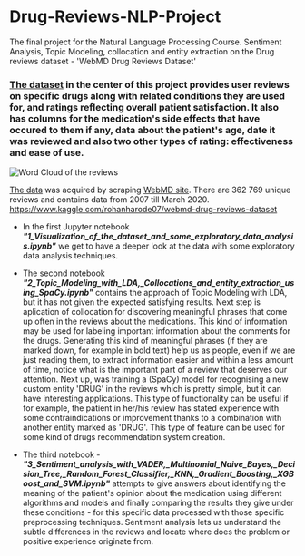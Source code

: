 # Drug-Reviews-NLP-Project
 The final project for the Natural Language Processing Course. Sentiment Analysis, Topic Modeling, collocation and entity extraction on the Drug reviews dataset - 'WebMD Drug Reviews Dataset'

### [The dataset](https://www.kaggle.com/rohanharode07/webmd-drug-reviews-dataset) in the center of this project provides user reviews on specific drugs along with related conditions they are used for, and ratings reflecting overall patient satisfaction. It also has columns for the medication's side effects that have occured to them if any, data about the patient's age, date it was reviewed and also two other types of rating: effectiveness and ease of use.
 ![Word Cloud of the reviews](https://scontent.fskp1-1.fna.fbcdn.net/v/t1.15752-9/103471440_937256416723689_6778015454068924338_n.png?_nc_cat=107&_nc_sid=b96e70&_nc_ohc=k5au7eE5kZ4AX85nkeJ&_nc_ht=scontent.fskp1-1.fna&oh=3673c408f265595046cda671afe394d5&oe=5F0753A1)

[The data](https://www.kaggle.com/rohanharode07/webmd-drug-reviews-dataset) was acquired by scraping [WebMD site](https://www.webmd.com/). There are 362 769 unique reviews and contains data from 2007 till March 2020.
https://www.kaggle.com/rohanharode07/webmd-drug-reviews-dataset

- In the first Jupyter notebook ***"1_Visualization_of_the_dataset_and_some_exploratory_data_analysis.ipynb"*** we get to have a deeper look at the data with some exploratory data analysis techniques.
- The second notebook ***"2_Topic_Modeling_with_LDA,_Collocations_and_entity_extraction_using_SpaCy.ipynb"***
contains the approach of Topic Modeling with LDA, but it has not given the expected satisfying results.
Next step is aplication of collocation for discovering meaningful phrases that come up often in the 
reviews about the medications. This kind of information may be used  for labeling important information 
about the comments for the drugs. Generating this kind of meaningful phrases (if they are marked down,
for example in bold text) help us as people, even if we are
just reading them, to extract information easier and within a less amount of time, notice what is the important
part of a review that deserves our attention.
Next up, was training a (SpaCy) model for recognising a new custom entity 'DRUG' in the reviews which is pretty simple, but it can have interesting applications.
This type of functionality can be useful if for example, the patient in her/his review has 
stated experience with some contraindications or improvement thanks to a combination with another 
entity marked as 'DRUG'. This type of feature can be used for some kind of drugs recommendation system creation.

- The third notebook - ***"3_Sentiment_analysis_with_VADER,_Multinomial_Naive_Bayes,_Decision_Tree,_Random_Forest_Classifier,_KNN,_Gradient_Boosting,_XGBoost_and_SVM.ipynb"*** attempts to give answers 
about identifying the meaning of the patient's opinion about the medication using different 
algorithms and models and finally comparing the results they give under these conditions - for this specific data processed with those specific preprocessing 
techniques. Sentiment analysis lets us understand the subtle differences in the reviews and locate 
where does the problem or positive experience originate from.
